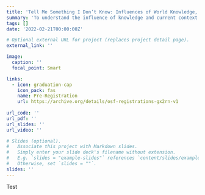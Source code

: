 ```yaml
---
title: 'Tell Me Something I Don’t Know: Influences of World Knowledge, Contextual Fit, and Linguistic Regularity on Language Comprehension'
summary: 'To understand the influence of knowledge and current context on comprehension, we will measure event-related potentials (ERPs) to concept-feature word pairs (e.g., carrot-orange) that are embedded in sentence contexts that bias what type of knowledge is useful for comprehension. Analyses will focus on the event-related potential (ERP) response to the sentence-final feature words, including the N400 component, which has been associated with access to semantic knowledge (Kutas & Federmeier, 2011) and post-N400 positivities (including the anterior positivity and the posteriorly-distributed late positive complex or LPC), which have been linked to the detection and processing of (different kinds of) unexpected information. More specifically, the anterior post-N400 positivity has been linked to processes engaged when people encounter plausible but unexpected information, whereas the posterior positivity has been linked to the processing of both unexpected and anomalous words in sentences (Van Petten & Kutas, 1991; Van Petten & Luka, 2012).'
tags: []
date: '2022-02-21T00:00:00Z'

# Optional external URL for project (replaces project detail page).
external_link: ''

image:
  caption: ''
  focal_point: Smart

links:
  - icon: graduation-cap
    icon_pack: fas
    name: Pre-Registration
    url: https://archive.org/details/osf-registrations-gx2rn-v1
    
url_code: ''
url_pdf: ''
url_slides: ''
url_video: ''

# Slides (optional).
#   Associate this project with Markdown slides.
#   Simply enter your slide deck's filename without extension.
#   E.g. `slides = "example-slides"` references `content/slides/example-slides.md`.
#   Otherwise, set `slides = ""`.
slides: ''
---
```


Test